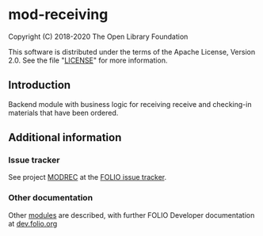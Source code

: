 # mod-receiving

Copyright (C) 2018-2020 The Open Library Foundation

This software is distributed under the terms of the Apache License,
Version 2.0. See the file "[LICENSE](LICENSE)" for more information.

## Introduction

Backend module with business logic for receiving receive and checking-in materials that have been 
ordered.

## Additional information


### Issue tracker

See project [MODREC](https://issues.folio.org/browse/MODREC)
at the [FOLIO issue tracker](https://dev.folio.org/guidelines/issue-tracker).

### Other documentation

Other [modules](https://dev.folio.org/source-code/#server-side) are described,
with further FOLIO Developer documentation at
[dev.folio.org](https://dev.folio.org/)
